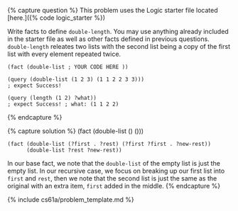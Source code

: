 {% capture question %}
This problem uses the Logic starter file located [here.]({% code logic_starter %})

Write facts to define `double-length`. You may use anything already included in the starter file as well as other facts defined in previous questions. `double-length` releates two lists with the second list being a copy of the first list with every element repeated twice.

    (fact (double-list ; YOUR CODE HERE ))

    (query (double-list (1 2 3) (1 1 2 2 3 3)))
    ; expect Success!

    (query (length (1 2) ?what))
    ; expect Success! ; what: (1 1 2 2)
{% endcapture %}

{% capture solution %}
    (fact (double-list () ()))

    (fact (double-list (?first . ?rest) (?first ?first . ?new-rest))
          (double-list ?rest ?new-rest))

In our base fact, we note that the `double-list` of the empty list is just the empty list. In our recursive case, we focus on breaking up our first list into `first` and `rest`, then we note that the second list is just the same as the original with an extra item, `first` added in the middle.
{% endcapture %}

{% include cs61a/problem_template.md %}
